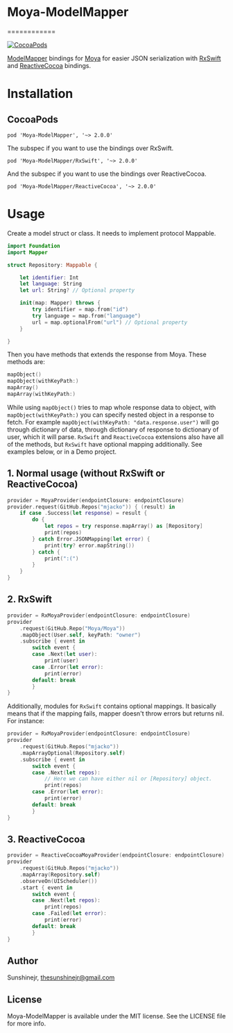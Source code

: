 # Moya-ModelMapper
============

[![CocoaPods](https://img.shields.io/cocoapods/v/Moya-ModelMapper.svg)](https://github.com/sunshinejr/Moya-ModelMapper)

[ModelMapper](https://github.com/lyft/mapper) bindings for
[Moya](https://github.com/Moya/Moya) for easier JSON serialization with [RxSwift](https://github.com/ReactiveX/RxSwift) and [ReactiveCocoa](https://github.com/ReactiveCocoa/ReactiveCocoa) bindings.

# Installation

## CocoaPods

```
pod 'Moya-ModelMapper', '~> 2.0.0'
```

The subspec if you want to use the bindings over RxSwift.
```
pod 'Moya-ModelMapper/RxSwift', '~> 2.0.0'
```

And the subspec if you want to use the bindings over ReactiveCocoa.
```
pod 'Moya-ModelMapper/ReactiveCocoa', '~> 2.0.0'
```

# Usage

Create a model struct or class. It needs to implement protocol Mappable.

```swift
import Foundation
import Mapper

struct Repository: Mappable {

    let identifier: Int
    let language: String
    let url: String? // Optional property

    init(map: Mapper) throws {
        try identifier = map.from("id")
        try language = map.from("language")
        url = map.optionalFrom("url") // Optional property
    }

}
```

Then you have methods that extends the response from Moya. These methods are:
```swift
mapObject()
mapObject(withKeyPath:)
mapArray()
mapArray(withKeyPath:)
```

While using `mapObject()` tries to map whole response data to object,
with `mapObject(withKeyPath:)` you can specify nested object in a response to
fetch. For example `mapObject(withKeyPath: "data.response.user")` will go through
dictionary of data, through dictionary of response to dictionary of user, which it
will parse. `RxSwift` and `ReactiveCocoa` extensions also have all of the methods,
but `RxSwift` have optional mapping additionally. See examples below, or in a Demo
project.

## 1. Normal usage (without RxSwift or ReactiveCocoa)

```swift
provider = MoyaProvider(endpointClosure: endpointClosure)
provider.request(GitHub.Repos("mjacko")) { (result) in
    if case .Success(let response) = result {
        do {
            let repos = try response.mapArray() as [Repository]
            print(repos)
        } catch Error.JSONMapping(let error) {
            print(try? error.mapString())
        } catch {
            print(":(")
        }
    }
}
```

## 2. RxSwift
```swift
provider = RxMoyaProvider(endpointClosure: endpointClosure)
provider
    .request(GitHub.Repo("Moya/Moya"))
    .mapObject(User.self, keyPath: "owner")
    .subscribe { event in
        switch event {
        case .Next(let user):
            print(user)
        case .Error(let error):
            print(error)
        default: break
        }
}
```

Additionally, modules for `RxSwift` contains optional mappings. It basically means that if the mapping fails, mapper doesn't throw errors but returns nil. For instance:

```swift
provider = RxMoyaProvider(endpointClosure: endpointClosure)
provider
    .request(GitHub.Repos("mjacko"))
    .mapArrayOptional(Repository.self)
    .subscribe { event in
        switch event {
        case .Next(let repos):
            // Here we can have either nil or [Repository] object.
            print(repos)
        case .Error(let error):
            print(error)
        default: break
        }
}
```


## 3. ReactiveCocoa
```swift
provider = ReactiveCocoaMoyaProvider(endpointClosure: endpointClosure)
provider
    .request(GitHub.Repos("mjacko"))
    .mapArray(Repository.self)
    .observeOn(UIScheduler())
    .start { event in
        switch event {
        case .Next(let repos):
            print(repos)
        case .Failed(let error):
            print(error)
        default: break
        }
}
```

## Author

Sunshinejr, thesunshinejr@gmail.com

## License

Moya-ModelMapper is available under the MIT license. See the LICENSE file for more info.
